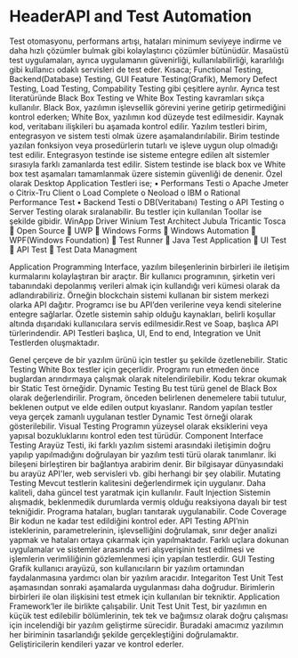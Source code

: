 # HeaderAPI and Test Automation
Test otomasyonu, performans artışı, hataları minimum seviyeye indirme ve daha hızlı çözümler bulmak gibi kolaylaştırıcı çözümler bütünüdür. Masaüstü test uygulamaları, ayrıca uygulamanın güvenirliği, kullanılabilirliği, kararlılığı gibi kullanıcı odaklı servisleri de test eder. Kısaca;
Functional Testing, Backend(Database) Testing, GUI Feature Testing(Grafik),  Memory Defect Testing, Load Testing, Compability Testing gibi çeşitlere ayrılır. Ayrıca test literatüründe Black Box Testing ve White Box Testing kavramları sıkça kullanılır. Black Box, yazılımın işlevsellik görevini yerine getirip getirmediğini kontrol ederken; White Box, yazılımın kod düzeyde test edilmesidir. Kaynak kod, veritabanı ilişkileri bu aşamada kontrol edilir. Yazılım testleri birim, entegrasyon ve sistem testi olmak üzere aşamalandırılabilir. Birim testinde yazılan fonksiyon veya prosedürlerin tutarlı ve işleve uygun olup olmadığı test edilir. Entegrasyon testinde ise sisteme entegre edilen alt sistemler sırasıyla farklı zamanlarda test edilir. Sistem testinde ise black box ve White box test aşamaları tamamlanmak üzere sistemin güvenliği de denenir.
Özel olarak Desktop Application Testleri ise;
•	Performans Testi
o	Apache Jmeter
o	Citrix-Tru Client
o	Load Complete
o	Neoload
o	IBM
o	Rational Performance Test
•	Backend Testi
o	DB(Veritabanı) Testing
o	API Testing
o	Server Testing
olarak sıralanabilir. 
Bu testler için kullanılan Toollar ise şekilde gibidir.
WinApp Driver	Winium	Test Architect	Jubula	Tricantic Tosca
	Open Source
	UWP
	Windows Forms		Windows Automation
	WPF(Windows Foundation)		Test Runner		Java Test Application		UI Test
	API Test
	Test Data Managment

Application Programming Interface, yazılım bileşenlerinin birbirleri ile iletişim kurmalarını kolaylaştıran bir araçtır. Bir kullanıcı programının, şirketin veri tabanındaki depolanmış verileri almak için kullandığı veri kümesi olarak da adlandırabiliriz. Örneğin blockchain sistemi kullanan bir sistem merkezi olarka API dağıtır. Programcı ise bu API’den verilerine veya kendi sitelerine entegre sağlarlar. Özetle sistemin sahip olduğu kaynakları, belirli koşullar altında dışarıdaki kullanıcılara servis edilmesidir.Rest ve Soap, başlıca API türlerindendir. API Testleri başlıca, UI, End to end, Integration ve Unit Testlerden oluşmaktadır. 




Genel çerçeve de bir yazılım ürünü için testler şu şekilde özetlenebilir.
Static Testing	White Box testler için geçerlidir. Programı run etmeden önce buglardan arındırmaya çalışmak olarak nitelendirilebilir. Kodu tekrar okumak bir Static Test örneğidir.
Dynamic Testing	Bu test türü genel de Black Box olarak değerlendirilir. Program, önceden belirlenen denemelere tabii tutulur, beklenen output ve elde edilen output kıyaslanır. Random yapılan testler veya gerçek zamanlı uygulanan testler Dynamic Test örneği olarak gösterilebilir.
Visual Testing	Programın yüzeysel olarak eksiklerini veya yapısal bozukluklarını kontrol eden test türüdür.
Component Interface Testing	Arayüz Testi, iki farklı yazılım sistemi arasındaki iletişimin doğru yapılıp yapılmadığını doğrulayan bir yazılım testi türü olarak tanımlanır.
İki bileşeni birleştiren bir bağlantıya arabirim denir. Bir bilgisayar dünyasındaki bu arayüz API'ler, web servisleri vb. gibi herhangi bir şey olabilir.
Mutating Testing	Mevcut testlerin kalitesini değerlendirmek için uygulanır. Daha kaliteli, daha güncel test yaratmak için kullanılır.
Fault Injection	Sistemin alışmadık, beklenmedik durumlarda vermiş olduğu reaksiyona dayalı bir test tekniğidir. Programa hataları, bugları tanıtarak uygulanabilir.
Code Coverage	Bir kodun ne kadar test edildiğini kontrol eder.
API Testing	API’nin isteklerinin, parametrelerinin, işlevselliğini doğrulamak, sınır değer analizi yapmak ve hataları ortaya çıkarmak  için yapılmaktadır. Farklı uçlara dokunan uygulamalar ve sistemler arasında veri alışverişinin test edilmesi ve işlemlerin verimliliğinin gözlemlenmesi için yapılan testlerdir.
GUI Testing	Grafik kullanıcı arayüzü, son kullanıcıların bir yazılım ortamından faydalanmasına yardımcı olan bir yazılım aracıdır.
Integariton Test	Unit Test aşamasından sonraki aşamalarda uygulanması daha doğrudur. Birimlerin birbirleri ile olan ilişkisini test etmek için kullanılan bir tekniktir. Application Framework’ler ile birlikte çalışabilir.
Unit Test	Unit Test, bir yazılımın en küçük test edilebilir bölümlerinin, tek tek ve bağımsız olarak doğru çalışması için incelendiği bir yazılım geliştirme sürecidir. Buradaki amacımız yazılımın her biriminin tasarlandığı şekilde gerçekleştiğini doğrulamaktır. Geliştiricilerin kendileri yazar ve kontrol ederler.
